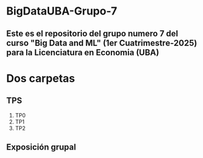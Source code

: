# BigDataUBA-Grupo-7
## Este es el repositorio del grupo numero 7 del curso "Big Data and ML" (1er Cuatrimestre-2025) para la Licenciatura en Economia (UBA)
# Dos carpetas
## TPS ##
 1) TP0
 2) TP1
 3) TP2
 ## Exposición grupal ##
